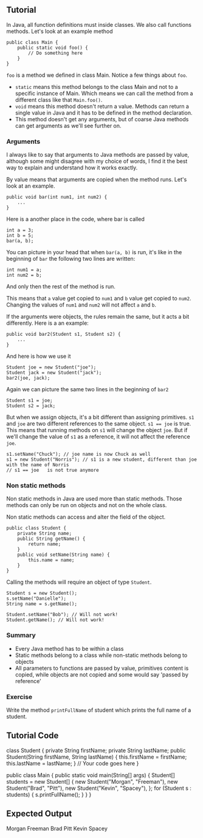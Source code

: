 Tutorial
--------

In Java, all function definitions must inside classes. We also call functions methods. Let's look at an example method

    public class Main {
        public static void foo() {
            // Do something here
        }
    }

`foo` is a method we defined in class Main. Notice a few things about `foo`.

- `static` means this method belongs to the class Main and not to a specific instance of Main. Which means we can call the method from a different class like that `Main.foo()`.
- `void` means this method doesn't return a value. Methods can return a single value in Java and it has to be defined in the method declaration.
- This method doesn't get any arguments, but of coarse Java methods can get arguments as we'll see further on.

### Arguments

I always like to say that arguments to Java methods are passed by value, although some might disagree with my choice of words, I find it the best way to explain and understand how it works exactly.

By value means that arguments are copied when the method runs. Let's look at an example.

    public void bar(int num1, int num2) {
        ...
    }

Here is a another place in the code, where bar is called

    int a = 3;
    int b = 5;
    bar(a, b);

You can picture in your head that when `bar(a, b)` is run, it's like in the beginning of `bar` the following two lines are written:

    int num1 = a;
    int num2 = b;

And only then the rest of the method is run.

This means that `a` value get copied to `num1` and `b` value get copied to `num2`. Changing the values of `num1` and `num2` will not affect `a` and `b`.

If the arguments were objects, the rules remain the same, but it acts a bit differently. Here is a an example:

    public void bar2(Student s1, Student s2) {
        ...
    }

And here is how we use it

    Student joe = new Student("joe");
    Student jack = new Student("jack");
    bar2(joe, jack);

Again we can picture the same two lines in the beginning of `bar2`

    Student s1 = joe;
    Student s2 = jack;

But when we assign objects, it's a bit different than assigning primitives. `s1` and `joe` are two different references to the same object. `s1 == joe` is true. This means that running methods on `s1` will change the object `joe`. But if we'll change the value of `s1` as a reference, it will not affect the reference `joe`.

    s1.setName("Chuck"); // joe name is now Chuck as well
    s1 = new Student("Norris"); // s1 is a new student, different than joe with the name of Norris
    // s1 == joe   is not true anymore

### Non static methods

Non static methods in Java are used more than static methods. Those methods can only be run on objects and not on the whole class.

Non static methods can access and alter the field of the object.

    public class Student {
        private String name;
        public String getName() {
            return name;
        }
        public void setName(String name) {
            this.name = name;
        }
    }

 Calling the methods will require an object of type `Student`.

    Student s = new Student();
    s.setName("Danielle");
    String name = s.getName();

    Student.setName("Bob"); // Will not work!
    Student.getName(); // Will not work!

### Summary

- Every Java method has to be within a class
- Static methods belong to a class while non-static methods belong to objects
- All parameters to functions are passed by value, primitives content is copied, while objects are not copied and some would say 'passed by reference'

### Exercise

Write the method `printFullName` of student which prints the full name of a student.

Tutorial Code
-------------

class Student {
    private String firstName;
    private String lastName;
    public Student(String firstName, String lastName) {
        this.firstName = firstName;
        this.lastName = lastName;
    }
    // Your code goes here
}

public class Main {
    public static void main(String[] args) {
        Student[] students = new Student[] {
            new Student("Morgan", "Freeman"),
            new Student("Brad", "Pitt"),
            new Student("Kevin", "Spacey"),
        };
        for (Student s : students) {
            s.printFullName();
        }
    }
}

Expected Output
---------------

Morgan Freeman
Brad Pitt
Kevin Spacey